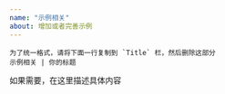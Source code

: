 ```yaml
---
name: "示例相关"
about: 增加或者完善示例
---
```


```
为了统一格式，请将下面一行复制到 `Title` 栏，然后删除这部分
示例相关 | 你的标题
```

如果需要，在这里描述具体内容
